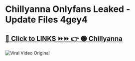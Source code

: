 
 # Chillyanna Onlyfans Leaked - Update Files 4gey4

## <h2><a href="https://clipsfans.com/Chillyanna&ref=git">🔗 Click to LINKS ⏩⏩ 👉 🟢 Chillyanna </a></h2>

<a href="https://clipsfans.com/Chillyanna&ref=git" rel="nofollow" data-target="animated-image.originalLink"><img src="https://i.ibb.co.com/xMMVF88/686577567.gif" alt="Viral Video Original" style="max-width: 100%; display: inline-block;" data-target="animated-image.originalImage"></a>

